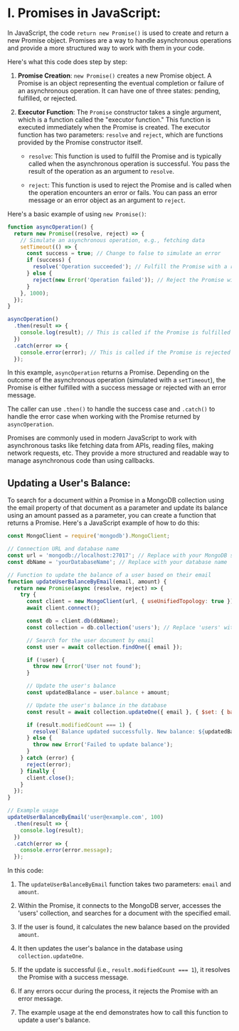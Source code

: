 # I. Promises in JavaScript:

In JavaScript, the code `return new Promise()` is used to create and return a new Promise object. Promises are a way to handle asynchronous operations and provide a more structured way to work with them in your code.

Here's what this code does step by step:

1. **Promise Creation**: `new Promise()` creates a new Promise object. A Promise is an object representing the eventual completion or failure of an asynchronous operation. It can have one of three states: pending, fulfilled, or rejected.

2. **Executor Function**: The `Promise` constructor takes a single argument, which is a function called the "executor function." This function is executed immediately when the Promise is created. The executor function has two parameters: `resolve` and `reject`, which are functions provided by the Promise constructor itself.

    - `resolve`: This function is used to fulfill the Promise and is typically called when the asynchronous operation is successful. You pass the result of the operation as an argument to `resolve`.

    - `reject`: This function is used to reject the Promise and is called when the operation encounters an error or fails. You can pass an error message or an error object as an argument to `reject`.

Here's a basic example of using `new Promise()`:

```javascript
function asyncOperation() {
  return new Promise((resolve, reject) => {
    // Simulate an asynchronous operation, e.g., fetching data
    setTimeout(() => {
      const success = true; // Change to false to simulate an error
      if (success) {
        resolve('Operation succeeded'); // Fulfill the Promise with a result
      } else {
        reject(new Error('Operation failed')); // Reject the Promise with an error
      }
    }, 1000);
  });
}

asyncOperation()
  .then(result => {
    console.log(result); // This is called if the Promise is fulfilled
  })
  .catch(error => {
    console.error(error); // This is called if the Promise is rejected
  });
```

In this example, `asyncOperation` returns a Promise. Depending on the outcome of the asynchronous operation (simulated with a `setTimeout`), the Promise is either fulfilled with a success message or rejected with an error message.

The caller can use `.then()` to handle the success case and `.catch()` to handle the error case when working with the Promise returned by `asyncOperation`.

Promises are commonly used in modern JavaScript to work with asynchronous tasks like fetching data from APIs, reading files, making network requests, etc. They provide a more structured and readable way to manage asynchronous code than using callbacks.

## Updating a User's Balance:

To search for a document within a Promise in a MongoDB collection using the email property of that document as a parameter and update its balance using an amount passed as a parameter, you can create a function that returns a Promise. Here's a JavaScript example of how to do this:

```javascript
const MongoClient = require('mongodb').MongoClient;

// Connection URL and database name
const url = 'mongodb://localhost:27017'; // Replace with your MongoDB server URL
const dbName = 'yourDatabaseName'; // Replace with your database name

// Function to update the balance of a user based on their email
function updateUserBalanceByEmail(email, amount) {
  return new Promise(async (resolve, reject) => {
    try {
      const client = new MongoClient(url, { useUnifiedTopology: true });
      await client.connect();

      const db = client.db(dbName);
      const collection = db.collection('users'); // Replace 'users' with your collection name

      // Search for the user document by email
      const user = await collection.findOne({ email });

      if (!user) {
        throw new Error('User not found');
      }

      // Update the user's balance
      const updatedBalance = user.balance + amount;

      // Update the user's balance in the database
      const result = await collection.updateOne({ email }, { $set: { balance: updatedBalance } });

      if (result.modifiedCount === 1) {
        resolve(`Balance updated successfully. New balance: ${updatedBalance}`);
      } else {
        throw new Error('Failed to update balance');
      }
    } catch (error) {
      reject(error);
    } finally {
      client.close();
    }
  });
}

// Example usage
updateUserBalanceByEmail('user@example.com', 100)
  .then(result => {
    console.log(result);
  })
  .catch(error => {
    console.error(error.message);
  });
```

In this code:

1. The `updateUserBalanceByEmail` function takes two parameters: `email` and `amount`.

2. Within the Promise, it connects to the MongoDB server, accesses the 'users' collection, and searches for a document with the specified email.

3. If the user is found, it calculates the new balance based on the provided `amount`.

4. It then updates the user's balance in the database using `collection.updateOne`.

5. If the update is successful (i.e., `result.modifiedCount === 1`), it resolves the Promise with a success message.

6. If any errors occur during the process, it rejects the Promise with an error message.

7. The example usage at the end demonstrates how to call this function to update a user's balance.